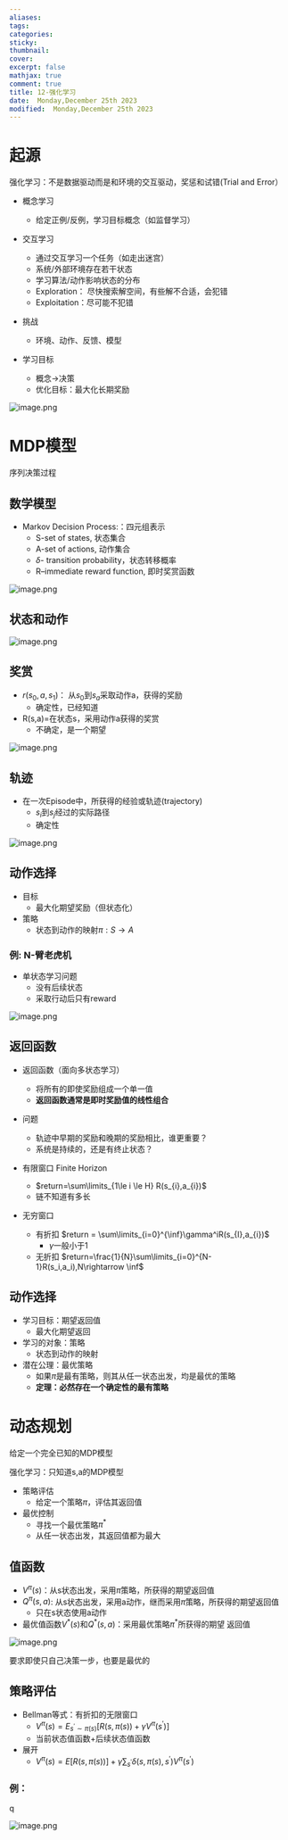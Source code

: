 ```yaml
---
aliases: 
tags: 
categories:
sticky:
thumbnail:
cover: 
excerpt: false
mathjax: true
comment: true
title: 12-强化学习
date:  Monday,December 25th 2023
modified:  Monday,December 25th 2023
---
```


# 起源

强化学习：不是数据驱动而是和环境的交互驱动，奖惩和试错(Trial and Error）

- 概念学习
	- 给定正例/反例，学习目标概念（如监督学习）
- 交互学习
	- 通过交互学习一个任务（如走出迷宫）
	- 系统/外部环境存在若干状态
	- 学习算法/动作影响状态的分布
	- Exploration： 尽快搜索解空间，有些解不合适，会犯错
	- Exploitation：尽可能不犯错

- 挑战
	- 环境、动作、反馈、模型
- 学习目标
	- 概念->决策
	- 优化目标：最大化长期奖励

![image.png](https://chillcharlie-img.oss-cn-hangzhou.aliyuncs.com/image%2F2023%2F12%2F25%2F08-17-41-bc622adb909bd8d2696d5cab5aa0bf73-20231225081740-29806b.png)

# MDP模型

序列决策过程

## 数学模型

- Markov Decision Process:：四元组表示
	- S-set of states, 状态集合
	- A-set of actions, 动作集合
	- $\delta$- transition probability，状态转移概率
	- R–immediate reward function, 即时奖赏函数

![image.png](https://chillcharlie-img.oss-cn-hangzhou.aliyuncs.com/image%2F2023%2F12%2F25%2F08-19-37-5d92c25224ad160a811d22a3cf52a652-20231225081936-1289ce.png)

## 状态和动作

![image.png](https://chillcharlie-img.oss-cn-hangzhou.aliyuncs.com/image%2F2023%2F12%2F25%2F08-21-19-f0ce8d2012988c44ac31cb1ad2f8cc57-20231225082118-abe2f0.png)

## 奖赏

- $r(s_{0},a,s_{1})$： 从$s_0$到$s_a$采取动作a，获得的奖励
	- 确定性，已经知道
- R(s,a)=在状态s，采用动作a获得的奖赏
	- 不确定，是一个期望

![image.png](https://chillcharlie-img.oss-cn-hangzhou.aliyuncs.com/image%2F2023%2F12%2F25%2F08-23-54-dce0e72b7f3bf7bdb39ef52274ad3bfa-20231225082353-d06251.png)

## 轨迹

- 在一次Episode中，所获得的经验或轨迹(trajectory)
	- $s_i$到$s_j$经过的实际路径
	- 确定性

![image.png](https://chillcharlie-img.oss-cn-hangzhou.aliyuncs.com/image%2F2023%2F12%2F25%2F08-24-56-9b99cd517463f299039b56db16c9e8e3-20231225082455-31a3c4.png)

## 动作选择

- 目标
	- 最大化期望奖励（但状态化）
- 策略
	- 状态到动作的映射$\pi: S\rightarrow A$

### 例: N-臂老虎机

- 单状态学习问题
	- 没有后续状态
	- 采取行动后只有reward

![image.png](https://chillcharlie-img.oss-cn-hangzhou.aliyuncs.com/image%2F2023%2F12%2F25%2F08-29-49-700c5dc9a30d6378693e734bf3835425-20231225082949-8f8fe7.png)

## 返回函数

- 返回函数（面向多状态学习）
	- 将所有的即使奖励组成一个单一值
	- **返回函数通常是即时奖励值的线性组合**
- 问题
	- 轨迹中早期的奖励和晚期的奖励相比，谁更重要？
	- 系统是持续的，还是有终止状态？

- 有限窗口 Finite Horizon
	- $return=\sum\limits_{1\le i \le H} R(s_{i},a_{i})$
	- 链不知道有多长
- 无穷窗口
	- 有折扣 $return = \sum\limits_{i=0}^{\inf}\gamma^iR(s_{I},a_{i})$
		- $\gamma$一般小于1
	- 无折扣 $return=\frac{1}{N}\sum\limits_{i=0}^{N-1}R(s_i,a_i),N\rightarrow \inf$

## 动作选择

- 学习目标：期望返回值
	- 最大化期望返回
- 学习的对象：策略
	- 状态到动作的映射
- 潜在公理：最优策略
	- 如果$\pi$是最有策略，则其从任一状态出发，均是最优的策略
	- **定理：必然存在一个确定性的最有策略**

# 动态规划

给定一个完全已知的MDP模型

强化学习：只知道s,a的MDP模型


- 策略评估
	- 给定一个策略$\pi$，评估其返回值
- 最优控制
	- 寻找一个最优策略$\pi^{*}$
	- 从任一状态出发，其返回值都为最大

## 值函数

- $V^{\pi}(s)$：从s状态出发，采用$\pi$策略，所获得的期望返回值
- $Q^{\pi}(s,a)$: 从s状态出发，采用a动作，继而采用$\pi$策略，所获得的期望返回值
	- 只在s状态使用a动作
- 最优值函数$V^{*}(s)$和$Q^{*}(s,a)$：采用最优策略$\pi^{*}$所获得的期望 返回值

![image.png](https://chillcharlie-img.oss-cn-hangzhou.aliyuncs.com/image%2F2023%2F12%2F25%2F08-48-06-5b8d964838becbe3dbfb2c906c629981-20231225084805-eaf037.png)

要求即使只自己决策一步，也要是最优的

## 策略评估

- Bellman等式：有折扣的无限窗口
	- $V^{\pi}(s)=E_{s^{\prime} \sim \pi(s)}\left[R(s, \pi(s))+\gamma V^{\pi}\left(s^{\prime}\right)\right]$
	- 当前状态值函数+后续状态值函数
- 展开
	- $V^{\pi}(s)=E[R(s, \pi(s))]+\gamma \sum_{s^{\prime}} \delta\left(s, \pi(s), s^{\prime}\right) V^{\pi}\left(s^{\prime}\right)$

### 例：

q

![image.png](https://chillcharlie-img.oss-cn-hangzhou.aliyuncs.com/image%2F2023%2F12%2F25%2F09-00-40-e6b052f0b7366323ab74aa6421be75e8-20231225090040-34cb54.png)
